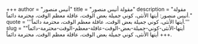 +++
author = "أنيس منصور"
title = "مقولة أنيس منصور"
description = "مقولة أنيس منصور: أيتها الأنثى، كوني جميلة بعض الوقت، عاقلة معظم الوقت، محترمة دائماً."
quote = '''أيتها الأنثى، كوني جميلة بعض الوقت، عاقلة معظم الوقت، محترمة دائماً.'''
slug = "أيتها-الأنثى-كوني-جميلة-بعض-الوقت-عاقلة-معظم-الوقت-محترمة-دائماً"
+++
أيتها الأنثى، كوني جميلة بعض الوقت، عاقلة معظم الوقت، محترمة دائماً.
